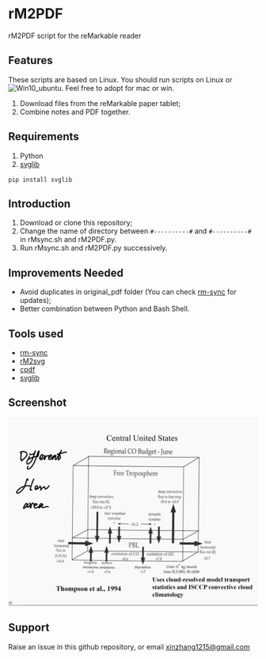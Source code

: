 # rM2PDF

rM2PDF script for the reMarkable reader

## Features

These scripts are based on Linux. You should run scripts on Linux or ![Win10_ubuntu](https://www.howtogeek.com/249966/how-to-install-and-use-the-linux-bash-shell-on-windows-10/). Feel free to adopt for mac or win.

1. Download files from the reMarkable paper tablet;
2. Combine notes and PDF together.

## Requirements

1. Python
2. [svglib](https://github.com/deeplook/svglib)
```
pip install svglib
```

## Introduction

1. Download or clone this repository;
2. Change the name of directory between `#----------#` and `#----------#` in rMsync.sh and rM2PDF.py.
3. Run rMsync.sh and rM2PDF.py successively.

## Improvements Needed

* Avoid duplicates in original_pdf folder (You can check [rm-sync](https://github.com/simonschllng/rm-sync) for updates);
* Better combination between Python and Bash Shell.

## Tools used

* [rm-sync](https://github.com/simonschllng/rm-sync)
* [rM2svg](https://github.com/reHackable/maxio/tree/master/tools)
* [cpdf](https://github.com/coherentgraphics/cpdf-binaries)
* [svglib](https://github.com/deeplook/svglib)

## Screenshot

![rM](https://github.com/zxdawn/rM2PDF/blob/master/rM_screenshot.png?raw=true)

## Support

Raise an issue in this github repository, or email xinzhang1215@gmail.com
